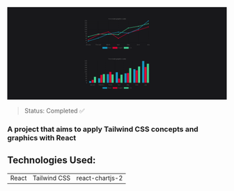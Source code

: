 <center><img src=".\src\assets\Screenshot_1.png"></center>

> Status: Completed ✅

### A project that aims to apply Tailwind CSS concepts and graphics with React

## Technologies Used:

<table>
  <tr>
    <td>React</td>
    <td>Tailwind CSS</td>
    <td>react-chartjs-2</td>
  </tr>
</table>


